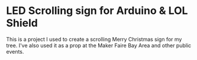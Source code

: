 LED Scrolling sign for Arduino & LOL Shield
================

This is a project I used to create a scrolling Merry Christmas sign for my tree. I've also used it as a prop at the Maker Faire Bay Area and other public events.
